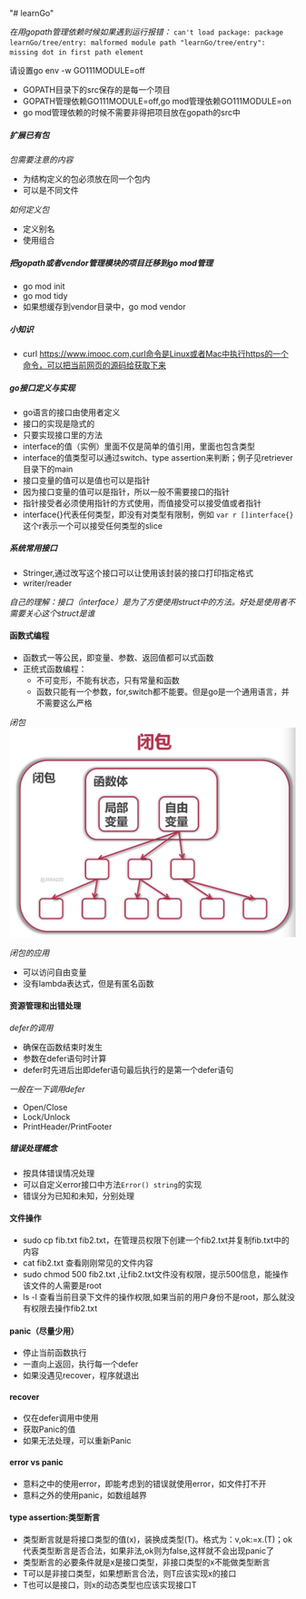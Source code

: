 "# learnGo" 

*在用gopath管理依赖时候如果遇到运行报错：*
`can't load package: package learnGo/tree/entry: malformed module path "learnGo/tree/entry": missing dot in first path element` 

请设置go env -w GO111MODULE=off

* GOPATH目录下的src保存的是每一个项目
* GOPATH管理依赖GO111MODULE=off,go mod管理依赖GO111MODULE=on
* go mod管理依赖的时候不需要非得把项目放在gopath的src中

##### 扩展已有包
*包需要注意的内容*
- 为结构定义的包必须放在同一个包内
- 可以是不同文件

*如何定义包*
* 定义别名
* 使用组合

##### 把gopath或者vendor管理模块的项目迁移到go mod管理
* go mod init 
* go mod tidy
* 如果想缓存到vendor目录中，go mod vendor

##### 小知识
* curl https://www.imooc.com,curl命令是Linux或者Mac中执行https的一个命令，可以把当前网页的源码给获取下来

##### go接口定义与实现
* go语言的接口由使用者定义
* 接口的实现是隐式的
* 只要实现接口里的方法
* interface的值（实例）里面不仅是简单的值引用，里面也包含类型
* interface的值类型可以通过switch、type assertion来判断；例子见retriever目录下的main
* 接口变量的值可以是值也可以是指针
* 因为接口变量的值可以是指针，所以一般不需要接口的指针
* 指针接受者必须使用指针的方式使用，而值接受可以接受值或者指针
* interface{}代表任何类型，即没有对类型有限制，例如
`var r []interface{}`这个r表示一个可以接受任何类型的slice

##### 系统常用接口
* Stringer,通过改写这个接口可以让使用该封装的接口打印指定格式
* writer/reader 

*自己的理解：接口（interface）是为了方便使用struct中的方法。好处是使用者不需要关心这个struct是谁*

#### 函数式编程
* 函数式一等公民，即变量、参数、返回值都可以式函数
* 正统式函数编程：
    * 不可变形，不能有状态，只有常量和函数
    * 函数只能有一个参数，for,switch都不能要。但是go是一个通用语言，并不需要这么严格
    

*闭包*  
![](macdownPic/闭包.png)

*闭包的应用*
* 可以访问自由变量
* 没有lambda表达式，但是有匿名函数

#### 资源管理和出错处理
*defer的调用*
* 确保在函数结束时发生
* 参数在defer语句时计算
* defer时先进后出即defer语句最后执行的是第一个defer语句

*一般在一下调用defer*  
* Open/Close
* Lock/Unlock
* PrintHeader/PrintFooter

##### 错误处理概念
* 按具体错误情况处理
* 可以自定义error接口中方法`Error() string`的实现
* 错误分为已知和未知，分别处理

#### 文件操作
* sudo cp fib.txt fib2.txt，在管理员权限下创建一个fib2.txt并复制fib.txt中的内容
* cat fib2.txt 查看刚刚常见的文件内容
* sudo chmod 500 fib2.txt ,让fib2.txt文件没有权限，提示500信息，能操作该文件的人需要是root
* ls -l 查看当前目录下文件的操作权限,如果当前的用户身份不是root，那么就没有权限去操作fib2.txt

#### panic（尽量少用）
* 停止当前函数执行
* 一直向上返回，执行每一个defer
* 如果没遇见recover，程序就退出

#### recover
* 仅在defer调用中使用
* 获取Panic的值
* 如果无法处理，可以重新Panic

#### error vs panic
* 意料之中的使用error，即能考虑到的错误就使用error，如文件打不开
* 意料之外的使用panic，如数组越界

#### type assertion:类型断言
* 类型断言就是将接口类型的值(x)，装换成类型(T)。格式为：v,ok:=x.(T)；ok代表类型断言是否合法，如果非法,ok则为false,这样就不会出现panic了
* 类型断言的必要条件就是x是接口类型，非接口类型的x不能做类型断言
* T可以是非接口类型，如果想断言合法，则T应该实现x的接口
* T也可以是接口，则x的动态类型也应该实现接口T

